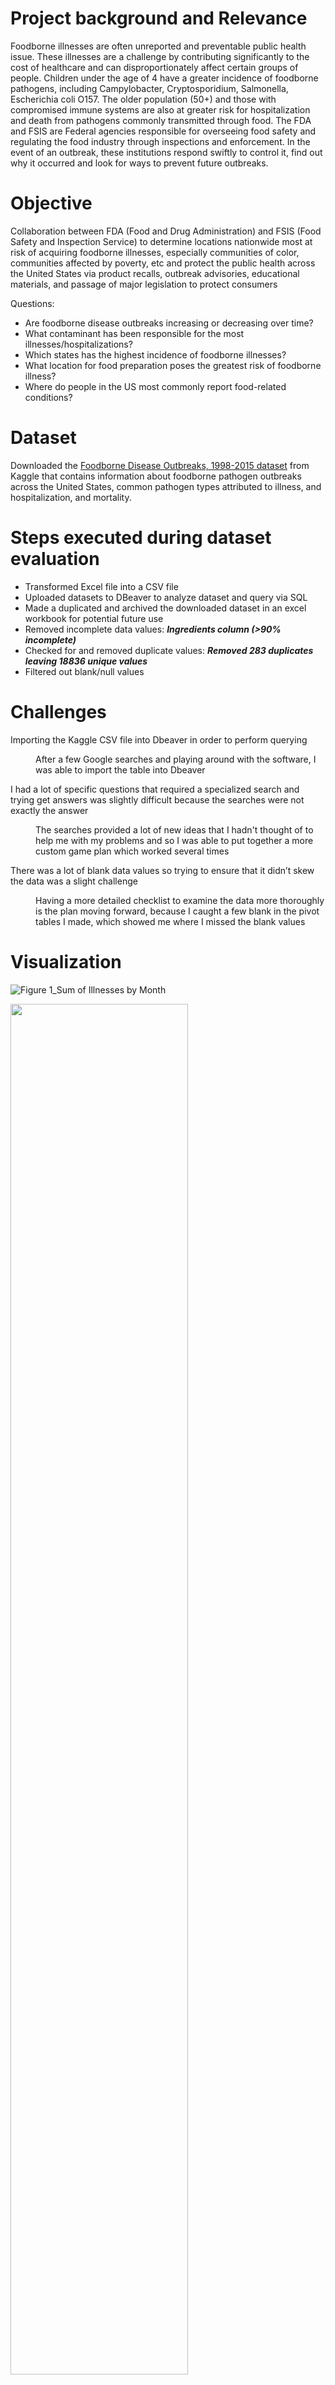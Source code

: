 # Project background and Relevance
Foodborne illnesses are often unreported and preventable public health issue. These illnesses are a challenge by contributing significantly to the cost of healthcare and can disproportionately affect certain groups of people. Children under the age of 4 have a greater incidence of foodborne pathogens, including Campylobacter, Cryptosporidium, Salmonella, Escherichia coli O157. The older population (50+) and those with compromised immune systems are also at greater risk for hospitalization and death from pathogens commonly transmitted through food. The FDA and FSIS are Federal agencies responsible for overseeing food safety and regulating the food industry through inspections and enforcement. In the event of an outbreak, these institutions respond swiftly to control it, find out why it occurred and look for ways to prevent future outbreaks.

# Objective
Collaboration between FDA (Food and Drug Administration) and FSIS (Food Safety and Inspection Service) to determine locations nationwide most at risk of acquiring foodborne illnesses, especially communities of color, communities affected by poverty, etc and protect the public health across the United States via product recalls, outbreak advisories, educational materials, and passage of major legislation to protect consumers 

Questions:

- Are foodborne disease outbreaks increasing or decreasing over time? 
- What contaminant has been responsible for the most illnesses/hospitalizations? 
- Which states has the highest incidence of foodborne illnesses?
- What location for food preparation poses the greatest risk of foodborne illness?
- Where do people in the US most commonly report food-related conditions?
			
# Dataset
Downloaded the [Foodborne Disease Outbreaks, 1998-2015 dataset](https://www.kaggle.com/datasets/cdc/foodborne-diseases) from Kaggle that contains information about foodborne pathogen outbreaks across the United States, common pathogen types attributed to illness, and hospitalization, and mortality. 

# Steps executed during dataset evaluation
- Transformed Excel file into a CSV file 
- Uploaded datasets to DBeaver to analyze dataset and query via SQL 
- Made a duplicated and archived the downloaded dataset in an excel workbook for potential future use 
- Removed incomplete data values: ***Ingredients column (>90% incomplete)***
- Checked for and removed duplicate values: ***Removed 283 duplicates leaving 18836 unique values***
- Filtered out blank/null values

# Challenges 
<dl>
<dt>Importing the Kaggle CSV file into Dbeaver in order to perform querying</dt>
<dd>
<p> After a few Google searches and playing around with the software, I was able to import the table into Dbeaver
</p>
</dd>

<dl>
<dt>I had a lot of specific questions that required a specialized search and trying get answers was slightly difficult because the searches were not exactly the answer  </dt>
<dd>
<p>The searches provided a lot of new ideas that I hadn't thought of to help me with my problems and so I was able to put together a more custom game plan which worked several times</p>
</dd>

<dl>
<dt>There was a lot of blank data values so trying to ensure that it didn’t skew the data was a slight challenge</dt>
<dd>
<p>Having a more detailed checklist to examine the data more thoroughly is the plan moving forward, because I caught a few blank in the pivot tables I made, which showed me where I missed the blank values</p>
</dd>

# Visualization 
![Figure 1_Sum of Illnesses by Month](https://user-images.githubusercontent.com/99365065/189703428-ed73e01d-aaff-42b4-92c0-d498c4a44c03.png)

<img src="https://user-images.githubusercontent.com/99365065/189703428-ed73e01d-aaff-42b4-92c0-d498c4a44c03.png" width="75%" height="75%" />
	
![Figure 2_Line graph of illnesses over time_1998_2015](https://user-images.githubusercontent.com/99365065/189704430-fb83ab93-9b64-4c74-850b-f2021dc25d13.png)

![Figure 3_Total Illnesses by State](https://user-images.githubusercontent.com/99365065/189704432-46ac1269-8704-4899-ba3f-1250e15c603a.png)

![Figure 4_Location of Food Prep with Total Illnesses](https://user-images.githubusercontent.com/99365065/189704435-0a4b0b9f-4c5a-4a61-a9cc-a3edb38bc091.png)

![Figure 5_Total Hospitalizations by Microbial Species](https://user-images.githubusercontent.com/99365065/189704412-f425b44a-9849-4587-97d0-7af9fc385014.png)

![Figure 6_Number of Hospitalizations based on Food Type](https://user-images.githubusercontent.com/99365065/189704416-d724702a-997b-4999-a904-ae4c2ed43739.png)

![Figure 7_Confirmed Deaths based on Microbial Species](https://user-images.githubusercontent.com/99365065/189704418-4a087b13-b4b5-4765-9f3e-b018724b1aa0.png)

![Figure 8_Sum of Fatalities over Time_1998_2015](https://user-images.githubusercontent.com/99365065/189704420-ce9faa38-1a44-4e4e-8742-5cd0865745ea.png)

![Image 1_SQL query_Sum of Illnesses for 2004 organized by month](https://user-images.githubusercontent.com/99365065/189704423-8bc83e5e-f300-463f-a0d8-8267e9eeed5f.png)

![Image 2_SQL query_Sum of Illnesses_Hospitalizations_Fatalities for State of California](https://user-images.githubusercontent.com/99365065/189704425-e737174f-b27f-466b-9b0f-da8cb3055ec2.png)

# Summary
There appears to be a relationship between the time of year and food type that is responsible for the onset of illness. The summer (April/May/June) and holiday seasons (November and December) exhibit a higher number of sick people. The most popular food type supports this idealism because Turkey and Stuffing caused the greatest number of hospitalizations, and these foods are commonly eaten in the late fall, early winter months. 
The incidence of sickness is on the decline as shown on Figure _ which might be attributed to better awareness and preventative measures established by patrons to reduce infection. The summation of deaths 1998-2015 does not reflect an overall trend downward. The periodic fluctuation indicates a range of 7-45 people succumbing to foodborne illnesses. 2011 was a outlier with 45 mortalities while the other years plateauing at 23 deaths. 

California had the greatest sum of illnesses by a significant factor in comparison to the other states. A point of bias that I wanted to mitigate was that the population size for all 50 states vary greatly. So, to confirm that according to population size, California was the greatest as well as the other states, I looked at the 2000 and 2010 census. After looking at the top 10 states, I expected to see them reflected in Figure_ with the highest total incidence of illness. This was not the case for all 10 states. Minnesota, ranked as #21, and Wisconsin (#20) were within the top 10 states showing a higher incidence of illnesses despite a lower population size.

# Next steps
dddddddddddddddddd

# Recommendations
ddddddddddddddddddddddddddd

